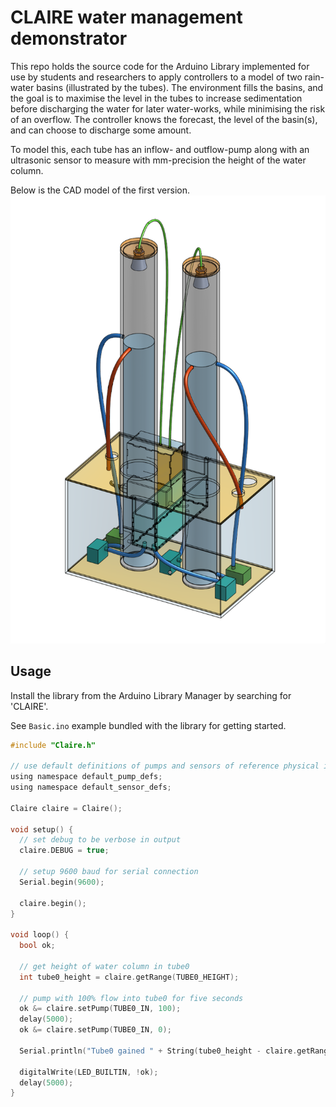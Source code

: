 # CLAIRE water management demonstrator
This repo holds the source code for the Arduino Library implemented for use by students and researchers to apply controllers to a model of two rain-water basins (illustrated by the tubes). 
The environment fills the basins, and the goal is to maximise the level in the tubes to increase sedimentation before discharging the water for later water-works, while minimising the risk of an overflow.
The controller knows the forecast, the level of the basin(s), and can choose to discharge some amount.

To model this, each tube has an inflow- and outflow-pump along with an ultrasonic sensor to measure with mm-precision the height of the water column.

Below is the CAD model of the first version.
![CAD model of CLAIRE demonstrator v1](figures/cad-v1.png)

## Usage
Install the library from the Arduino Library Manager by searching for 'CLAIRE'.

See `Basic.ino` example bundled with the library for getting started.

```c
#include "Claire.h"

// use default definitions of pumps and sensors of reference physical implementation
using namespace default_pump_defs;
using namespace default_sensor_defs;

Claire claire = Claire();

void setup() {
  // set debug to be verbose in output
  claire.DEBUG = true;

  // setup 9600 baud for serial connection
  Serial.begin(9600);

  claire.begin();
}

void loop() {
  bool ok;
  
  // get height of water column in tube0
  int tube0_height = claire.getRange(TUBE0_HEIGHT);

  // pump with 100% flow into tube0 for five seconds
  ok &= claire.setPump(TUBE0_IN, 100);
  delay(5000);
  ok &= claire.setPump(TUBE0_IN, 0);

  Serial.println("Tube0 gained " + String(tube0_height - claire.getRange(TUBE0_HEIGHT)) + " mm of water");

  digitalWrite(LED_BUILTIN, !ok);
  delay(5000);
}
```
